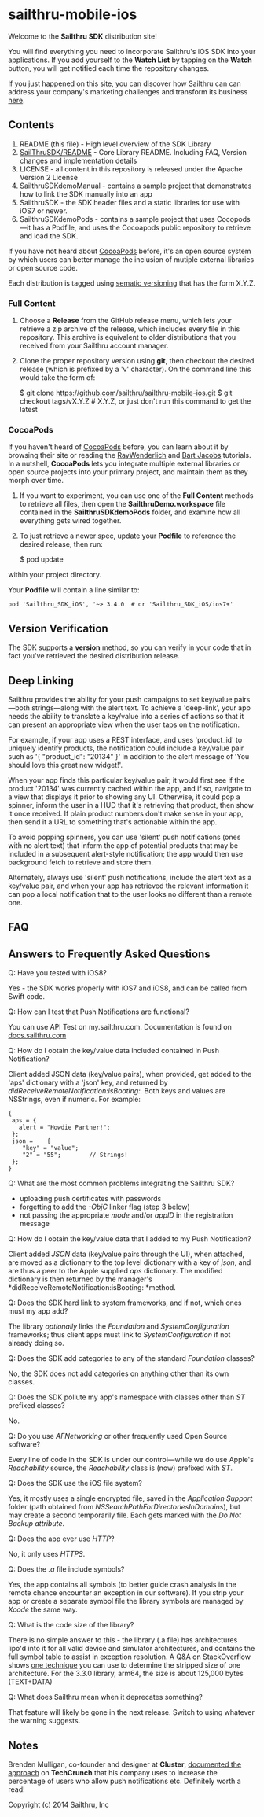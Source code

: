 sailthru-mobile-ios
===================

Welcome to the **Sailthru SDK** distribution site!

You will find everything you need to incorporate Sailthru's iOS SDK into your applications. If you add yourself to the **Watch List** by tapping on the **Watch** button, you will get notified each time the repository changes.

If you just happened on this site, you can discover how Sailthru can can address your company's marketing challenges and transform its business [here](http://www.sailthru.com/why-sailthru/).

## Contents

1. README (this file) - High level overview of the SDK Library 
2. [SailThruSDK/README](SailThruSDK/README "Library Readme") - Core Library README. Including FAQ, Version changes and implementation details 
3. LICENSE - all content in this repository is released under the Apache Version 2 License
4. SailthruSDKdemoManual - contains a sample project that demonstrates how to link the SDK manually into an app
5. SailthruSDK - the SDK header files and a static libraries for use with iOS7 or newer.
6. SailthruSDKdemoPods - contains a sample project that uses Cocopods—it has a Podfile, and uses the Cocoapods public repository to retrieve and load the SDK.

If you have not heard about [CocoaPods](http://cocoapods.org) before, it's an open source system by which users can better manage the inclusion of mutiple external libraries or open source code.

Each distribution is tagged using [sematic versioning](http://semver.org) that has the form X.Y.Z. 

### Full Content

1. Choose a **Release** from the GitHub release menu, which lets your retrieve a zip archive of the release, which includes every file in this repository. This archive is equivalent to older distributions that you received from your Sailthru account manager.

2. Clone the proper repository version using **git**, then checkout the desired release (which is prefixed by a 'v' character). On the command line this would take the form of: 

    $ git clone https://github.com/sailthru/sailthru-mobile-ios.git
    $ git checkout tags/vX.Y.Z # X.Y.Z, or just don't run this command to get the latest

### CocoaPods

If you haven't heard of [CocoaPods](cocoapods.org) before, you can learn about it by browsing their site or reading the [RayWenderlich](http://www.raywenderlich.com/12139/introduction-to-cocoapods) and [Bart Jacobs](http://code.tutsplus.com/tutorials/streamlining-cocoa-development-with-cocoapods--mobile-15938) tutorials. In a nutshell, **CocoaPods** lets you integrate multiple external libraries or open source projects into your primary project, and maintain them as they morph over time.

1. If you want to experiment, you can use one of the **Full Content** methods to retrieve all files, then open the **SailthruDemo.workspace** file contained in the **SailthruSDKdemoPods** folder, and examine how all everything gets wired together.

2. To just retrieve a newer spec, update your **Podfile** to reference the desired release, then run:

    $ pod update
    
within your project directory.

Your **Podfile** will contain a line similar to:

    pod 'Sailthru_SDK_iOS', '~> 3.4.0  # or 'Sailthru_SDK_iOS/ios7+'
    
## Version Verification

The SDK supports a **version** method, so you can verify in your code that in fact you've retrieved the desired distribution release.

## Deep Linking

Sailthru provides the ability for your push campaigns to set key/value pairs—both strings—along with the alert text. To achieve a 'deep-link', your app needs the ability to translate a key/value into a series of actions so that it can present an appropriate view when the user taps on the notification.

For example, if your app uses a REST interface, and uses 'product_id' to uniquely identify products, the notification could include a key/value pair such as '{ "product_id": "20134" }' in addition to the alert message of 'You should love this great new widget!'. 

When your app finds this particular key/value pair, it would first see if the product '20134' was currently cached within the app, and if so, navigate to a view that displays it prior to showing any UI. Otherwise, it could pop a spinner, inform the user in a HUD that it's retrieving that product, then show it once received. If plain product numbers don't make sense in your app, then send it a URL to something that's actionable within the app.

To avoid popping spinners, you can use 'silent' push notifications (ones with no alert text) that inform the app of potential products that may be included in a subsequent alert-style notification; the app would then use background fetch to retrieve and store them. 

Alternately, always use 'silent' push notifications, include the alert text as a key/value pair, and when your app has retrieved the relevant information it can pop a local notification that to the user looks no different than a remote one.

## FAQ

Answers to Frequently Asked Questions
------------------------------------------

Q: Have you tested with iOS8?

Yes - the SDK works properly with iOS7 and iOS8, and can be called from Swift code.

Q: How can I test that Push Notifications are functional?

You can use API Test on my.sailthru.com. Documentation is found on [docs.sailthru.com](http://docs.sailthru.com/documentation/products/mobile-push-notification-sending)

Q: How do I obtain the key/value data included contained in Push Notification?

Client added JSON data (key/value pairs), when provided, get added to the 'aps' dictionary with a 'json' key, and returned by *didReceiveRemoteNotification:isBooting:.* Both keys and values are NSStrings, even if numeric. For example:

    {
     aps = {
       alert = "Howdie Partner!";
     };
     json =    {
        "key" = "value";
        "2" = "55";        // Strings!
     };
    }


Q: What are the most common problems integrating the Sailthru SDK?

* uploading push certificates with passwords
* forgetting to add the *-ObjC* linker flag (step 3 below)
* not passing the appropriate *mode* and/or *appID* in the registration message

Q: How do I obtain the key/value data that I added to my Push Notification?

Client added *JSON* data (key/value pairs through the UI), when attached, are moved as a dictionary to the top level dictionary with a key of *json*, and are thus a peer to the Apple supplied *aps* dictionary. The modified dictionary is then returned by the manager's *didReceiveRemoteNotification:isBooting: *method.

Q: Does the SDK hard link to system frameworks, and if not, which ones must my app add?

The library *optionally* links the *Foundation* and *SystemConfiguration* frameworks; thus client apps must link to *SystemConfiguration* if not already doing so.

Q: Does the SDK add categories to any of the standard *Foundation* classes?

No, the SDK does not add categories on anything other than its own classes.

Q: Does the SDK pollute my app's namespace with classes other than *ST* prefixed classes?

No.

Q: Do you use *AFNetworking* or other frequently used Open Source software?

Every line of code in the SDK is under our control—while we do use Apple's *Reachability* source, the *Reachability* class is (now) prefixed with *ST*.

Q: Does the SDK use the iOS file system?

Yes, it mostly uses a single encrypted file, saved in the *Application Support* folder (path obtained from *NSSearchPathForDirectoriesInDomains*), but may create a second temporarily file. Each gets marked with the *Do Not Backup attribute*.

Q: Does the app ever use *HTTP*?

No, it only uses *HTTPS*.

Q: Does the *.a* file include symbols?

Yes, the app contains all symbols (to better guide crash analysis in the remote chance encounter an exception in our software). If you strip your app or create a separate symbol file the library symbols are managed by *Xcode* the same way.

Q: What is the code size of the library?

There is no simple answer to this - the library (.a file) has architectures lipo'd into it for all valid device and simulator architectures, and contains the full symbol table to assist in exception resolution. A Q&A on StackOverflow shows [one technique](http://stackoverflow.com/q/22995744/1633251) you can use to determine the stripped size of one architecture. For the 3.3.0 library, arm64, the size is about 125,000 bytes (TEXT+DATA)

Q: What does Sailthru mean when it deprecates something?

That feature will likely be gone in the next release. Switch to using whatever the warning suggests.

## Notes

Brenden Mulligan, co-founder and designer at **Cluster**, [documented the approach](http://techcrunch.com/2014/04/04/the-right-way-to-ask-users-for-ios-permissions/) on **TechCrunch** that his company uses to increase the percentage of users who allow push notifications etc. Definitely worth a read!


Copyright (c) 2014 Sailthru, Inc    
